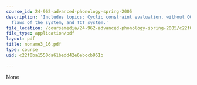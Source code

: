 ```yaml
---
course_id: 24-962-advanced-phonology-spring-2005
description: 'Includes topics: Cyclic constraint evaluation, without OO constraints,
  flaws of the system, and TCT system.'
file_location: /coursemedia/24-962-advanced-phonology-spring-2005/c22f0ba1550da61bedd42e6ebccb951b_noname3_16.pdf
file_type: application/pdf
layout: pdf
title: noname3_16.pdf
type: course
uid: c22f0ba1550da61bedd42e6ebccb951b

---
```

None